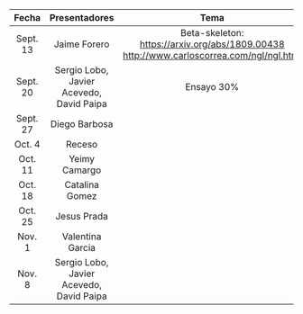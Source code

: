 | Fecha | Presentadores | Tema |
| :----: | :----------: | :---: |
| Sept. 13 | Jaime Forero | Beta-skeleton: https://arxiv.org/abs/1809.00438 http://www.carloscorrea.com/ngl/ngl.html| 
| Sept. 20 | Sergio Lobo, Javier Acevedo, David Paipa | Ensayo 30% |
| Sept. 27 | Diego Barbosa | |
| Oct. 4 | Receso | |
| Oct. 11 | Yeimy Camargo | |
| Oct. 18 | Catalina Gomez | | 
| Oct. 25 | Jesus Prada | |
| Nov. 1 | Valentina Garcia  | |
| Nov. 8 | Sergio Lobo, Javier Acevedo, David Paipa | |

